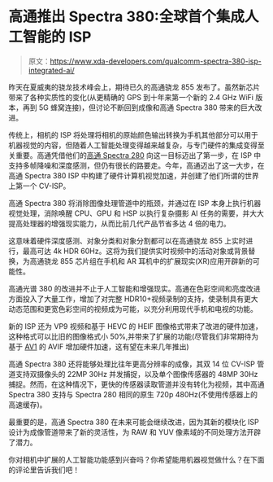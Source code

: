 # 高通推出 Spectra 380:全球首个集成人工智能的 ISP

> 原文：<https://www.xda-developers.com/qualcomm-spectra-380-isp-integrated-ai/>

昨天在夏威夷的骁龙技术峰会上，期待已久的高通骁龙 855 发布了。虽然新芯片带来了各种实质性的变化(从更精确的 GPS 到十年来第一个新的 2.4 GHz WiFi 版本，再到 5G 蜂窝连接)，但讨论不断回到成像和高通 Spectra 380 带来的巨大改进。

传统上，相机的 ISP 将处理将相机的原始颜色输出转换为手机其他部分可以用于机器视觉的内容，但随着人工智能处理变得越来越复杂，与专门硬件的集成变得至关重要。高通凭借他们的[高通 Spectra 280](https://www.xda-developers.com/qualcomm-second-gen-spectra-isp-massive-improvements-smartphone-photography/) 向这一目标迈出了第一步，在 ISP 中支持多帧降噪和深度感测，但仍有很长的路要走。今年，高通迈出了这一大步，在高通 Spectra 380 ISP 中构建了硬件计算机视觉加速，并创建了他们所谓的世界上第一个 CV-ISP。

高通 Spectra 380 将消除图像处理管道中的瓶颈，并通过在 ISP 本身上执行机器视觉处理，消除唤醒 CPU、GPU 和 HSP 以执行复杂摄影 AI 任务的需要，并大大提高处理器的增强现实能力，从而比前几代产品节省多达 4 倍的电力。

这意味着硬件深度感测、对象分类和对象分割都可以在高通骁龙 855 上实时进行，最高可达 4k HDR 60Hz。这将为我们提供实时视频中的活动对象或背景替换，为高通骁龙 855 芯片组在手机和 AR 耳机中的扩展现实(XR)应用开辟新的可能性。

高通光谱 380 的改进并不止于人工智能和增强现实。高通在色彩空间和亮度改进方面投入了大量工作，增加了对完整 HDR10+视频录制的支持，使录制具有更大动态范围和更宽色彩空间的视频成为可能，以充分利用现代手机和电视的功能。

新的 ISP 还为 VP9 视频和基于 HEVC 的 HEIF 图像格式带来了改进的硬件加速，这种格式可以比旧的图像格式小 50%,并带来了扩展的功能(尽管我们非常期待为基于 [AV1](https://www.xda-developers.com/av1-future-video-codecs-google-hevc/) 的 AVIF 增加硬件加速，这有望在未来几年推出)

高通 Spectra 380 还将能够处理比往年更高分辨率的成像，其双 14 位 CV-ISP 管道支持双摄像头的 22MP 30Hz 并发捕捉，以及单个图像传感器的 48MP 30Hz 捕捉。然而，在这种情况下，更快的传感器读取管道并没有转化为视频，其中高通 Spectra 380 支持与 Spectra 280 相同的原生 720p 480Hz(不使用传感器上的高速缓存)。

最重要的是，高通 Spectra 380 在未来可能会继续改进，因为其新的模块化 ISP 设计为成像管道带来了新的灵活性，为 RAW 和 YUV 像素域的不同处理方法开辟了潜力。

你对相机中扩展的人工智能功能感到兴奋吗？你希望能用机器视觉做什么？在下面的评论里告诉我们吧！
